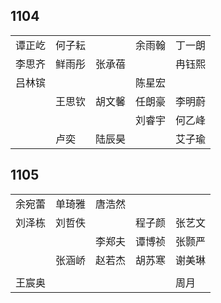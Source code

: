 ## 1104
|     |     |     |     |     |
| --- | --- | --- | --- | --- |
| 谭正屹 | 何子耘 |  | 余雨翰 | 丁一朗 |
| 李思齐 | 鲜雨彤 | 张承蓓 |  | 冉钰熙 |
| 吕林镔 |  |  | 陈星宏 |  |
|  | 王思钦 | 胡文馨 | 任朗豪 | 李明蔚 |
|  |  |  | 刘睿宇 | 何乙峰 |
|  | 卢奕 | 陆辰昊 |  | 艾子瑜 |

## 1105
|     |     |     |     |     |
| --- | --- | --- | --- | --- |
| 余宛蕾 | 单琦雅 | 唐浩然 |  |  |
| 刘泽栋 | 刘哲佚 |  | 程子颜 | 张艺文 |
|  |  | 李郑夫 | 谭博祯 | 张颢严 |
|  | 张涵峤 | 赵若杰 | 胡苏寒 | 谢美琳 |
|  |  |  |  |  |
| 王宸奥 |  |  |  | 周月 |


